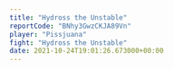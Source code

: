 ```yaml
---
title: "Hydross the Unstable"
reportCode: "BNhy3GwzCKJA89Vn"
player: "Pissjuana"
fight: "Hydross the Unstable"
date: 2021-10-24T19:01:26.673000+00:00
---
```

